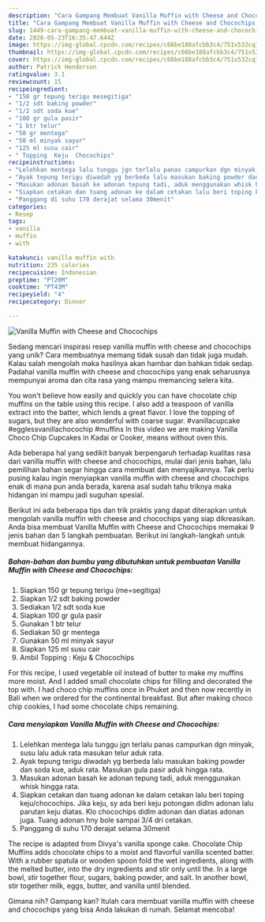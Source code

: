 ```yaml
---
description: "Cara Gampang Membuat Vanilla Muffin with Cheese and Chocochips yang Menggugah Selera"
title: "Cara Gampang Membuat Vanilla Muffin with Cheese and Chocochips yang Menggugah Selera"
slug: 1449-cara-gampang-membuat-vanilla-muffin-with-cheese-and-chocochips-yang-menggugah-selera
date: 2020-05-23T16:35:47.644Z
image: https://img-global.cpcdn.com/recipes/c66be188afcbb3c4/751x532cq70/vanilla-muffin-with-cheese-and-chocochips-foto-resep-utama.jpg
thumbnail: https://img-global.cpcdn.com/recipes/c66be188afcbb3c4/751x532cq70/vanilla-muffin-with-cheese-and-chocochips-foto-resep-utama.jpg
cover: https://img-global.cpcdn.com/recipes/c66be188afcbb3c4/751x532cq70/vanilla-muffin-with-cheese-and-chocochips-foto-resep-utama.jpg
author: Patrick Henderson
ratingvalue: 3.1
reviewcount: 15
recipeingredient:
- "150 gr tepung terigu mesegitiga"
- "1/2 sdt baking powder"
- "1/2 sdt soda kue"
- "100 gr gula pasir"
- "1 btr telur"
- "50 gr mentega"
- "50 ml minyak sayur"
- "125 ml susu cair"
- " Topping  Keju  Chocochips"
recipeinstructions:
- "Lelehkan mentega lalu tunggu jgn terlalu panas campurkan dgn minyak, susu lalu aduk rata masukan telur aduk rata."
- "Ayak tepung terigu diwadah yg berbeda lalu masukan baking powder dan soda kue, aduk rata. Masukan gula pasir aduk hingga rata."
- "Masukan adonan basah ke adonan tepung tadi, aduk menggunakan whisk hingga rata."
- "Siapkan cetakan dan tuang adonan ke dalam cetakan lalu beri toping keju/chocochips. Jika keju, sy ada beri keju potongan didlm adonan lalu parutan keju diatas. Klo chocochips didlm adonan dan diatas adonan juga. Tuang adonan hny bole sampai 3/4 dri cetakan."
- "Panggang di suhu 170 derajat selama 30menit"
categories:
- Resep
tags:
- vanilla
- muffin
- with

katakunci: vanilla muffin with 
nutrition: 235 calories
recipecuisine: Indonesian
preptime: "PT20M"
cooktime: "PT43M"
recipeyield: "4"
recipecategory: Dinner

---
```



![Vanilla Muffin with Cheese and Chocochips](https://img-global.cpcdn.com/recipes/c66be188afcbb3c4/751x532cq70/vanilla-muffin-with-cheese-and-chocochips-foto-resep-utama.jpg)

Sedang mencari inspirasi resep vanilla muffin with cheese and chocochips yang unik? Cara membuatnya memang tidak susah dan tidak juga mudah. Kalau salah mengolah maka hasilnya akan hambar dan bahkan tidak sedap. Padahal vanilla muffin with cheese and chocochips yang enak seharusnya mempunyai aroma dan cita rasa yang mampu memancing selera kita.

You won&#39;t believe how easily and quickly you can have chocolate chip muffins on the table using this recipe. I also add a teaspoon of vanilla extract into the batter, which lends a great flavor. I love the topping of sugars, but they are also wonderful with coarse sugar. #vanillacupcake #egglessvanillachocochip #muffins In this video we are making Vanilla Choco Chip Cupcakes in Kadai or Cooker, means without oven this.

Ada beberapa hal yang sedikit banyak berpengaruh terhadap kualitas rasa dari vanilla muffin with cheese and chocochips, mulai dari jenis bahan, lalu pemilihan bahan segar hingga cara membuat dan menyajikannya. Tak perlu pusing kalau ingin menyiapkan vanilla muffin with cheese and chocochips enak di mana pun anda berada, karena asal sudah tahu triknya maka hidangan ini mampu jadi suguhan spesial.


Berikut ini ada beberapa tips dan trik praktis yang dapat diterapkan untuk mengolah vanilla muffin with cheese and chocochips yang siap dikreasikan. Anda bisa membuat Vanilla Muffin with Cheese and Chocochips memakai 9 jenis bahan dan 5 langkah pembuatan. Berikut ini langkah-langkah untuk membuat hidangannya.

<!--inarticleads1-->

##### Bahan-bahan dan bumbu yang dibutuhkan untuk pembuatan Vanilla Muffin with Cheese and Chocochips:

1. Siapkan 150 gr tepung terigu (me=segitiga)
1. Siapkan 1/2 sdt baking powder
1. Sediakan 1/2 sdt soda kue
1. Siapkan 100 gr gula pasir
1. Gunakan 1 btr telur
1. Sediakan 50 gr mentega
1. Gunakan 50 ml minyak sayur
1. Siapkan 125 ml susu cair
1. Ambil  Topping : Keju &amp; Chocochips


For this recipe, I used vegetable oil instead of butter to make my muffins more moist. And I added small chocolate chips for filling and decorated the top with. I had choco chip muffins once in Phuket and then now recently in Bali when we ordered for the continental breakfast. But after making choco chip cookies, I had some chocolate chips remaining. 

<!--inarticleads2-->

##### Cara menyiapkan Vanilla Muffin with Cheese and Chocochips:

1. Lelehkan mentega lalu tunggu jgn terlalu panas campurkan dgn minyak, susu lalu aduk rata masukan telur aduk rata.
1. Ayak tepung terigu diwadah yg berbeda lalu masukan baking powder dan soda kue, aduk rata. Masukan gula pasir aduk hingga rata.
1. Masukan adonan basah ke adonan tepung tadi, aduk menggunakan whisk hingga rata.
1. Siapkan cetakan dan tuang adonan ke dalam cetakan lalu beri toping keju/chocochips. Jika keju, sy ada beri keju potongan didlm adonan lalu parutan keju diatas. Klo chocochips didlm adonan dan diatas adonan juga. Tuang adonan hny bole sampai 3/4 dri cetakan.
1. Panggang di suhu 170 derajat selama 30menit


The recipe is adapted from Divya&#39;s vanilla sponge cake. Chocolate Chip Muffins adds chocolate chips to a moist and flavorful vanilla scented batter. With a rubber spatula or wooden spoon fold the wet ingredients, along with the melted butter, into the dry ingredients and stir only until the. In a large bowl, stir together flour, sugars, baking powder, and salt. In another bowl, stir together milk, eggs, butter, and vanilla until blended. 

Gimana nih? Gampang kan? Itulah cara membuat vanilla muffin with cheese and chocochips yang bisa Anda lakukan di rumah. Selamat mencoba!
